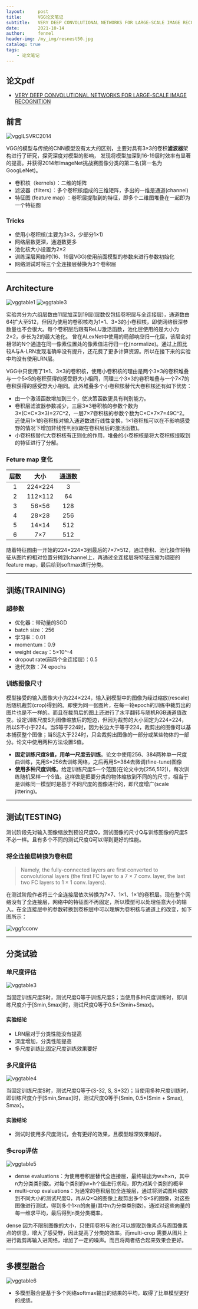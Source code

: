 ```yaml
---
layout:     post
title:      VGG论文笔记
subtitle:   VERY DEEP CONVOLUTIONAL NETWORKS FOR LARGE-SCALE IMAGE RECOGNITION
date:       2021-10-14
author:     fennel
header-img: /my_img/resnest50.jpg
catalog: true
tags:
    - 论文笔记
---
```


## 论文pdf
- [VERY DEEP CONVOLUTIONAL NETWORKS FOR LARGE-SCALE IMAGE RECOGNITION](/paper/VGG.pdf)

## 前言

![vggILSVRC2014](/my_img/vggILSVRC2014.png)

VGG的模型与传统的CNN模型没有太大的区别，主要对具有3×3的卷积**滤波器**架构进行了研究，探究深度对模型的影响，
发现将模型加深到16-19层时效率有显著的提高。并获得2014年ImageNet挑战赛图像分类的第二名(第一名为GoogLeNet)。

- 卷积核（kernels）：二维的矩阵
- 滤波器（filters）：多个卷积核组成的三维矩阵，多出的一维是通道(channel)
- 特征图 (feature map) ：卷积层提取到的特征，即多个二维图堆叠在一起即为一个特征图

### Tricks

- 使用小卷积核(主要为3×3，少部分1×1)
- 网络层数更深，通道数更多
- 池化核大小设置为2×2
- 训练深层网络时(16、19层VGG)使用前面模型的参数来进行参数初始化
- 网络测试时将三个全连接层替换为3个卷积层

---

## Architecture

![vggtable1](/my_img/vggtable1.png)
![vggtable3](/my_img/vggtable3.png)

实验共分为六组层数由11层加深到19层(层数仅包括卷积层与全连接层)，通道数由64扩大至512，但因为使用的卷积核均为1×1、3×3的小卷积核，即使网络很深参数量也不会很大。每个卷积层后跟有ReLU激活函数，池化层使用的是大小为2×2，步长为2的最大池化。
曾在ALexNet中使用的局部响应归一化层，该层会对相邻的N个通道在同一像素位置处的像素值进行归一化(normalize)。通过上图比较A与A-LRN发现准确率没有提升，还花费了更多计算资源。所以在接下来的实验中均没有使用LRN层。<br>

VGG中只使用了1×1、3×3的卷积核，使用小卷积核的理由是两个3×3的卷积堆叠与一个5×5的卷积获得的感受野大小相同，同理三个3×3的卷积堆叠与一个7×7的卷积获得的感受野大小相同。此外堆叠多个小卷积核替代大卷积核还有如下优势：

- 由一个激活函数增加到三个，使决策函数更具有判别能力。
- 卷积层滤波器参数减少，三层3×3卷积核的参数个数为3×(C×C×3×3)=27C^2，一层7×7卷积核的参数个数为C×C×7×7=49C^2。还使用1×1的卷积核对输入通道数进行线性变换，1×1卷积核可以在不影响感受野的情况下增加非线性判别(跟在卷积层后的激活函数)。
- 小卷积核替代大卷积核有正则化的作用，堆叠的小卷积核是将大卷积核提取到的特征进行了分解。

### Feture map 变化

| 层数 | 大小 | 通道数 |
| :---: | :---: | :---: |
| 1 | 224×224 | 3 |
| 2 | 112×112 | 64 |
| 3 | 56×56 | 128 |
| 4 | 28×28 | 256 |
| 5 | 14×14 | 512 |
| 6 | 7×7 | 512 |

随着特征图由一开始的224×224×3到最后的7×7×512，通过卷积、池化操作将特征从图片的相对位置分摊到channel上，再通过全连接层将特征压缩为稠密的feature map，最后给到softmax进行分类。 

---

## 训练(TRAINING)

### 超参数

- 优化器：带动量的SGD
- batch size：256
- 学习率：0.01
- momentum：0.9
- weight decay：5×10^-4
- dropout rate(前两个全连接层)：0.5
- 迭代次数：74 epochs

### 训练图像尺寸

模型接受的输入图像大小为224×224，输入到模型中的图像为经过缩放(rescale)后随机裁剪(crop)得到的。即使为同一张图片，在每一轮epoch的训练中裁剪出的图片也是不一样的。而且在裁剪后的图上还进行了水平翻转与随机RGB通道值改变。设定训练尺度S为图像缩放后的短边，但因为裁剪的大小固定为224×224，所以S不小于224。当S等于224时，因为长边大于等于224，裁剪出的图像可以基本捕获整个图像；当S远大于224时，只会裁剪出图像的一部分或某些物体的一部分。论文中使用两种方法设置S值。<br>

- **固定训练尺度S值，用单一尺度去训练**。论文中使用256、384两种单一尺度曲训练，先用S=256去训练网络，之后再用S=384去微调(fine-tune)图像
- **使用多种尺度训练**。给定训练尺度S一个范围(在论文中为[256,512])，每次训练随机采样一个S值。这样做是把要分类的物体缩放到不同的的尺寸，相当于是训练同一模型时是基于不同尺度的图像进行的，即尺度增广(scale jittering)。

---

## 测试(TESTING)

测试阶段先对输入图像缩放到预设尺度Q，测试图像的尺寸Q与训练图像的尺度S不必一样。且有多个不同的测试尺度Q可以得到更好的性能。<br>

### 将全连接层转换为卷积层

>  Namely, the fully-connected layers are first converted to convolutional layers (the first FC layer to a 7 × 7 conv. layer, the last two FC layers to 1 × 1 conv. layers).

在测试阶段作者将三个全连接层依次转换为7×7、1×1、1×1的卷积层。现在整个网络没有了全连接层，网络中的特征图不再固定，所以模型可以处理任意大小的输入。在全连接层中的参数转换到卷积层中可以理解为卷积核与通道上的改变，如下图所示：

![vggfcconv](/my_img/vggfcconv.png)

---

## 分类试验

### 单尺度评估

![vggtable3](/my_img/vggtable3.png)

当固定训练尺度S时，测试尺度Q等于训练尺度S；当使用多种尺度训练时，即训练尺度介于[Smin,Smax]时，测试尺度Q等于0.5*(Smin+Smax)。<br>

#### 实验结论

- LRN层对于分类性能没有提高
- 深度增加，分类性能提高
- 多尺度训练比固定尺度训练效果要好

### 多尺度评估

![vggtable4](/my_img/vggtable4.png)

当固定训练尺度S时，测试尺度Q等于{S-32, S, S+32}；当使用多种尺度训练时，即训练尺度介于[Smin,Smax]时，测试尺度Q等于{Smin, 0.5*(Smin + Smax), Smax}。<br>

#### 实验结论

- 测试时使用多尺度测试，会有更好的效果，且模型越深效果越好。

### 多crop评估

![vggtable5](/my_img/vggtable5.png)

- dense evaluations：为使用卷积层替代全连接层，最终输出为w×h×n，其中n为分类类别数。对每个类别的w×h个值进行求和，即为对某个类别的概率
- multi-crop evaluations：为通常的卷积层加全连接层，通过将测试图片缩放到不同大小的测试尺度Q，再从Q×Q的图像上裁剪出多个S×S的图像，对这些图像进行测试，得到多个1×n的向量(其中n为分类类别数)。通过对这些向量的每一维求平均，最后得到n类分类概率。

dense 因为不限制图像的大小，只使用卷积与池化可以提取到像素点与周围像素点的信息，增大了感受野，因此提高了分类的效率。而multi-crop 需要从图片上进行裁剪再输入进网络，增加了一定的噪声。而且将两者结合起来效果会更好。

---

## 多模型融合

![vggtable6](/my_img/vggtable6.png)

- 多模型融合是基于多个网络softmax输出的结果的平均，取得了比单模型更好的成绩。
